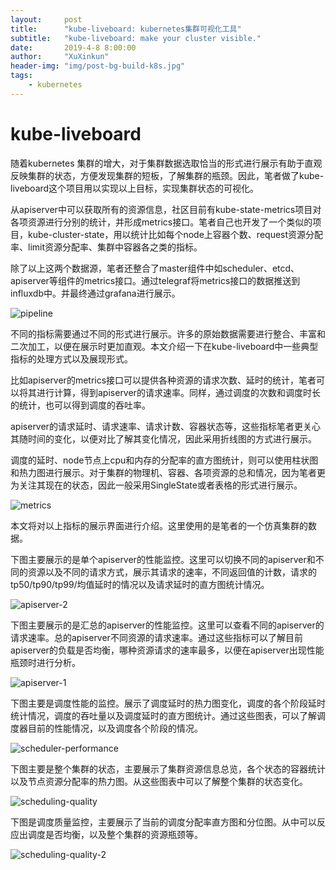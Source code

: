 ```yaml
---
layout:     post
title:      "kube-liveboard: kubernetes集群可视化工具"
subtitle:   "kube-liveboard: make your cluster visible."
date:       2019-4-8 8:00:00
author:     "XuXinkun"
header-img: "img/post-bg-build-k8s.jpg"
tags:
    - kubernetes
---
```


# kube-liveboard

随着kubernetes 集群的增大，对于集群数据选取恰当的形式进行展示有助于直观反映集群的状态，方便发现集群的短板，了解集群的瓶颈。因此，笔者做了kube-liveboard这个项目用以实现以上目标，实现集群状态的可视化。

从apiserver中可以获取所有的资源信息，社区目前有kube-state-metrics项目对各项资源进行分别的统计，并形成metrics接口。笔者自己也开发了一个类似的项目，kube-cluster-state，用以统计比如每个node上容器个数、request资源分配率、limit资源分配率、集群中容器各之类的指标。

除了以上这两个数据源，笔者还整合了master组件中如scheduler、etcd、apiserver等组件的metrics接口。通过telegraf将metrics接口的数据推送到influxdb中。并最终通过grafana进行展示。

![pipeline](https://xuxinkun.github.io/img/kube-liveboard/pipeline.png)

不同的指标需要通过不同的形式进行展示。许多的原始数据需要进行整合、丰富和二次加工，以便在展示时更加直观。本文介绍一下在kube-liveboard中一些典型指标的处理方式以及展现形式。

比如apiserver的metrics接口可以提供各种资源的请求次数、延时的统计，笔者可以将其进行计算，得到apiserver的请求速率。同样，通过调度的次数和调度时长的统计，也可以得到调度的吞吐率。

apiserver的请求延时、请求速率、请求计数、容器状态等，这些指标笔者更关心其随时间的变化，以便对比了解其变化情况，因此采用折线图的方式进行展示。

调度的延时、node节点上cpu和内存的分配率的直方图统计，则可以使用柱状图和热力图进行展示。对于集群的物理机、容器、各项资源的总和情况，因为笔者更为关注其现在的状态，因此一般采用SingleState或者表格的形式进行展示。

![metrics](https://xuxinkun.github.io/img/kube-liveboard/metrics.png)

本文将对以上指标的展示界面进行介绍。这里使用的是笔者的一个仿真集群的数据。

下图主要展示的是单个apiserver的性能监控。这里可以切换不同的apiserver和不同的资源以及不同的请求方式，展示其请求的速率，不同返回值的计数，请求的tp50/tp90/tp99/均值延时的情况以及请求延时的直方图统计情况。

![apiserver-2](https://xuxinkun.github.io/img/kube-liveboard/apiserver-2.png)

下图主要展示的是汇总的apiserver的性能监控。这里可以查看不同的apiserver的请求速率。总的apiserver不同资源的请求速率。通过这些指标可以了解目前apiserver的负载是否均衡，哪种资源请求的速率最多，以便在apiserver出现性能瓶颈时进行分析。

![apiserver-1](https://xuxinkun.github.io/img/kube-liveboard/apiserver-1.png)

下图主要是调度性能的监控。展示了调度延时的热力图变化，调度的各个阶段延时统计情况，调度的吞吐量以及调度延时的直方图统计。通过这些图表，可以了解调度器目前的性能情况，以及调度各个阶段的情况。

![scheduler-performance](https://xuxinkun.github.io/img/kube-liveboard/scheduler-performance.png)

下图主要是整个集群的状态，主要展示了集群资源信息总览，各个状态的容器统计以及节点资源分配率的热力图。从这些图表中可以了解整个集群的状态变化。

![scheduling-quality](https://xuxinkun.github.io/img/kube-liveboard/scheduling-quality.png)

下图是调度质量监控，主要展示了当前的调度分配率直方图和分位图。从中可以反应出调度是否均衡，以及整个集群的资源瓶颈等。

![scheduling-quality-2](https://xuxinkun.github.io/img/kube-liveboard/scheduling-quality-2.png)





